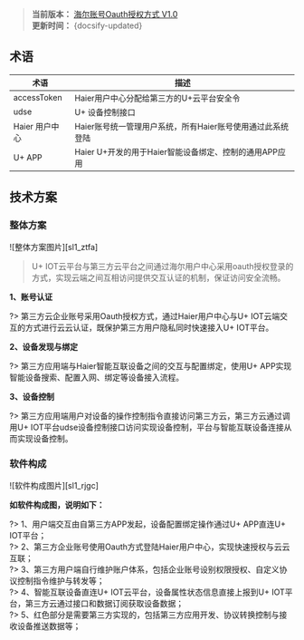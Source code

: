 
>**当前版本：** [海尔账号Oauth授权方式 V1.0](zh-cn/ChangeLog/sl1)   
**更新时间：** {docsify-updated} 

## 术语  


|术语|描述|
| ------  |----------|  
|accessToken|Haier用户中心分配给第三方的U+云平台安全令|
|udse| U+ 设备控制接口 |
|Haier 用户中心| Haier账号统一管理用户系统，所有Haier账号使用通过此系统登陆 |
|U+ APP| Haier U+开发的用于Haier智能设备绑定、控制的通用APP应用 |

## 技术方案

### 整体方案  

![整体方案图片][sl1_ztfa]  

> U+ IOT云平台与第三方云平台之间通过海尔用户中心采用oauth授权登录的方式，实现云端之间互相访问提供交互认证的机制，保证访问安全流畅。  


**1、账号认证**  

?> 第三方云企业账号采用Oauth授权方式，通过Haier用户中心与U+ IOT云端交互的方式进行云云认证，既保护第三方用户隐私同时快速接入U+ IOT平台。  

**2、设备发现与绑定**  

?> 第三方应用端与Haier智能互联设备之间的交互与配置绑定，使用U+ APP实现智能设备搜索、配置入网、绑定等设备接入流程。  

**3、设备控制**  

?> 第三方应用端用户对设备的操作控制指令直接访问第三方云，第三方云通过调用U+ IOT平台udse设备控制接口访问实现设备控制，平台与智能互联设备连接从而实现设备控制。  



### 软件构成  

![软件构成图片][sl1_rjgc]  
 

**如软件构成图，说明如下：**  

?> 1、用户端交互由自第三方APP发起，设备配置绑定操作通过U+ APP直连U+ IOT平台；  
?> 2、第三方企业账号使用Oauth方式登陆Haier用户中心，实现快速授权与云云互联；  
?> 3、第三方用户端自行维护账户体系，包括企业账号设别权限授权、自定义协议控制指令维护与转发等；  
?> 4、智能互联设备直连U+ IOT云平台，设备属性状态信息直接上报到U+ IOT平台，第三方云通过接口和数据订阅获取设备数据；  
?> 5、红色部分是需要第三方实现的，包括第三方应用开发、协议转换控制与接收设备推送数据等；  









<!-- 
## 功能流程 &emsp;
-->







[^-^]:常用图片注释
[sl1_ztfa]:zh-cn/_media/_Solutions/sl1ztfa.png  
[sl1_rjgc]:zh-cn/_media/_Solutions/sl1rjgc.png